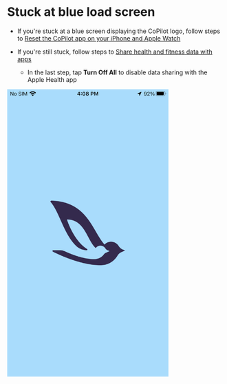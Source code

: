 # Stuck at blue load screen

- If you're stuck at a blue screen displaying the CoPilot logo, follow steps to [Reset the CoPilot app on your iPhone and Apple Watch](reset-the-copilot-app-on-your-iphone-and-apple-watch.md)

- If you're still stuck, follow steps to [Share health and fitness data with apps](../how-to/iphone/share-health-and-fitness-data-with-apps.md)

    - In the last step, tap **Turn Off All** to disable data sharing with the Apple Health app

<img src="png/782bb5214c0ed4b8b5e78f4a03c24a07d807e324.png" width="375">
